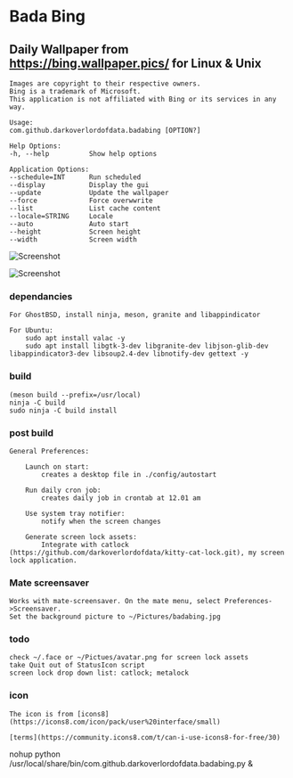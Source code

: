 # Bada Bing
## Daily Wallpaper from https://bing.wallpaper.pics/ for Linux & Unix

    Images are copyright to their respective owners. 
    Bing is a trademark of Microsoft. 
    This application is not affiliated with Bing or its services in any way.

    Usage:
    com.github.darkoverlordofdata.badabing [OPTION?]

    Help Options:
    -h, --help          Show help options

    Application Options:
    --schedule=INT      Run scheduled
    --display           Display the gui
    --update            Update the wallpaper
    --force             Force overwwrite
    --list              List cache content
    --locale=STRING     Locale
    --auto              Auto start
    --height            Screen height
    --width             Screen width

![Screenshot](https://github.com/darkoverlordofdata/badabing/raw/master/Screenshot1.png "Screenshot")

![Screenshot](https://github.com/darkoverlordofdata/badabing/raw/master/Screenshot2.png "Screenshot")

### dependancies

    For GhostBSD, install ninja, meson, granite and libappindicator

    For Ubuntu:     
        sudo apt install valac -y
        sudo apt install libgtk-3-dev libgranite-dev libjson-glib-dev libappindicator3-dev libsoup2.4-dev libnotify-dev gettext -y


### build

    (meson build --prefix=/usr/local)
    ninja -C build
    sudo ninja -C build install

### post build

    General Preferences:

        Launch on start:
            creates a desktop file in ./config/autostart

        Run daily cron job:
            creates daily job in crontab at 12.01 am

        Use system tray notifier:
            notify when the screen changes

        Generate screen lock assets:
            Integrate with catlock (https://github.com/darkoverlordofdata/kitty-cat-lock.git), my screen lock application.

### Mate screensaver

    Works with mate-screensaver. On the mate menu, select Preferences->Screensaver.
    Set the background picture to ~/Pictures/badabing.jpg


### todo

    check ~/.face or ~/Pictues/avatar.png for screen lock assets
    take Quit out of StatusIcon script
    screen lock drop down list: catlock; metalock

### icon

    The icon is from [icons8](https://icons8.com/icon/pack/user%20interface/small)

    [terms](https://community.icons8.com/t/can-i-use-icons8-for-free/30)



nohup python /usr/local/share/bin/com.github.darkoverlordofdata.badabing.py &